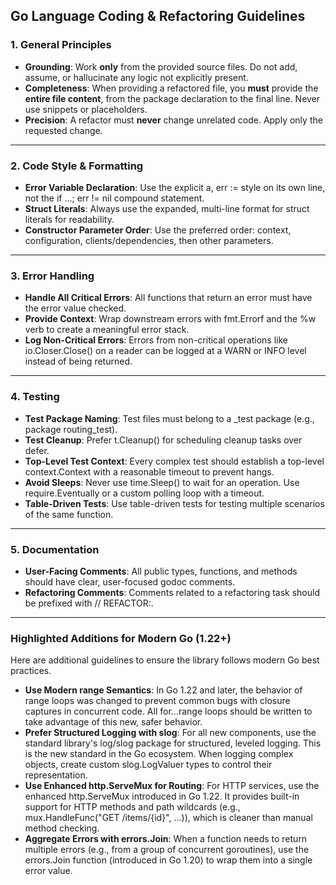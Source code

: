 ## **Go Language Coding & Refactoring Guidelines**

### **1\. General Principles**

* **Grounding**: Work **only** from the provided source files. Do not add, assume, or hallucinate any logic not explicitly present.
* **Completeness**: When providing a refactored file, you **must** provide the **entire file content**, from the package declaration to the final line. Never use snippets or placeholders.
* **Precision**: A refactor must **never** change unrelated code. Apply only the requested change.

---

### **2\. Code Style & Formatting**

* **Error Variable Declaration**: Use the explicit a, err := style on its own line, not the if ...; err \!= nil compound statement.
* **Struct Literals**: Always use the expanded, multi-line format for struct literals for readability.
* **Constructor Parameter Order**: Use the preferred order: context, configuration, clients/dependencies, then other parameters.

---

### **3\. Error Handling**

* **Handle All Critical Errors**: All functions that return an error must have the error value checked.
* **Provide Context**: Wrap downstream errors with fmt.Errorf and the %w verb to create a meaningful error stack.
* **Log Non-Critical Errors**: Errors from non-critical operations like io.Closer.Close() on a reader can be logged at a WARN or INFO level instead of being returned.

---

### **4\. Testing**

* **Test Package Naming**: Test files must belong to a \_test package (e.g., package routing\_test).
* **Test Cleanup**: Prefer t.Cleanup() for scheduling cleanup tasks over defer.
* **Top-Level Test Context**: Every complex test should establish a top-level context.Context with a reasonable timeout to prevent hangs.
* **Avoid Sleeps**: Never use time.Sleep() to wait for an operation. Use require.Eventually or a custom polling loop with a timeout.
* **Table-Driven Tests**: Use table-driven tests for testing multiple scenarios of the same function.

---

### **5\. Documentation**

* **User-Facing Comments**: All public types, functions, and methods should have clear, user-focused godoc comments.
* **Refactoring Comments**: Comments related to a refactoring task should be prefixed with // REFACTOR:.

---

### **Highlighted Additions for Modern Go (1.22+)**

Here are additional guidelines to ensure the library follows modern Go best practices.

* **Use Modern range Semantics**: In Go 1.22 and later, the behavior of range loops was changed to prevent common bugs with closure captures in concurrent code. All for...range loops should be written to take advantage of this new, safer behavior.
* **Prefer Structured Logging with slog**: For all new components, use the standard library's log/slog package for structured, leveled logging. This is the new standard in the Go ecosystem. When logging complex objects, create custom slog.LogValuer types to control their representation.
* **Use Enhanced http.ServeMux for Routing**: For HTTP services, use the enhanced http.ServeMux introduced in Go 1.22. It provides built-in support for HTTP methods and path wildcards (e.g., mux.HandleFunc("GET /items/{id}", ...)), which is cleaner than manual method checking.
* **Aggregate Errors with errors.Join**: When a function needs to return multiple errors (e.g., from a group of concurrent goroutines), use the errors.Join function (introduced in Go 1.20) to wrap them into a single error value.